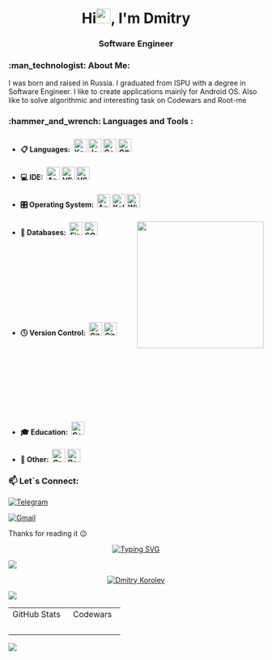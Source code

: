 
<h1 align="center">Hi<img src="https://media.giphy.com/media/hvRJCLFzcasrR4ia7z/giphy.gif" width="29px">, I'm Dmitry</h1>
<h3 align="center">Software Engineer</h3>

<h3>:man_technologist: About Me:</h3>
<p>I was born and raised in Russia. I graduated from ISPU with a degree in Software Engineer. I like to create applications mainly for Android OS. Also like to solve algorithmic and interesting task on Codewars and Root-me</p>

<h3>:hammer_and_wrench: Languages and Tools :</h3>
      <ul>
        <li>
          <h4>
                📋 Languages:
                &nbsp;<img src="https://img.shields.io/badge/kotlin-%237F52FF.svg?style=for-the-badge&logo=kotlin&logoColor=white" alt="Kotlin" height="26" vspace="5"> 
                <img src="https://img.shields.io/badge/java-%23ED8B00.svg?style=for-the-badge&logo=openjdk&logoColor=white" alt="Java" height="26">
                <img src="https://img.shields.io/badge/c++-%2300599C.svg?style=for-the-badge&logo=c%2B%2B&logoColor=white" alt="C++" height="26">
                <img src="https://img.shields.io/badge/c%23-%23239120.svg?style=for-the-badge&logo=csharp&logoColor=white" alt="C#" height="26">
          </h4>
        </li>
        <li>
         <h4>
               💻 IDE:
                &nbsp;<img src="https://img.shields.io/badge/android%20studio-346ac1?style=for-the-badge&logo=android%20studio&logoColor=white" alt="Android Studio" height="26">
                <img src="https://img.shields.io/badge/Visual%20Studio%20Code-0078d7.svg?style=for-the-badge&logo=visual-studio-code&logoColor=white" alt="VS Code" height="26">
                <img src="https://img.shields.io/badge/Visual%20Studio-5C2D91.svg?style=for-the-badge&logo=visual-studio&logoColor=white" alt="VS" height="26">
          </h4>
        </li>
        <li>
          <h4>
                🎛️ Operating System:
                 &nbsp;<img src="https://img.shields.io/badge/Android-3DDC84?style=for-the-badge&logo=android&logoColor=white" alt="Android" height="26">
                 <img src="https://img.shields.io/badge/Kali-268BEE?style=for-the-badge&logo=kalilinux&logoColor=white" alt="Kali Linux" height="26">
                 <img src="https://img.shields.io/badge/Windows-0078D6?style=for-the-badge&logo=windows&logoColor=white" alt="Windows" height="26">
          </h4>
        </li>
            <p><img align="right" style="height:250px;" src="https://github.com/user-attachments/assets/cc03e506-7929-4843-bf35-5b0b99b6d6fa" alt="" /></p>
        <li>
            <h4>  
                💾 Databases:
                &nbsp;<img src="https://img.shields.io/badge/firebase-a08021?style=for-the-badge&logo=firebase&logoColor=ffcd34" alt="Firebase" height="26">
                <img src="https://img.shields.io/badge/sqlite-%2307405e.svg?style=for-the-badge&logo=sqlite&logoColor=white" alt="SQLite" height="26">
            </h4>
        </li>
        <li>
            <h4>   
                🕓 Version Control:
                &nbsp;<img src="https://img.shields.io/badge/git-%23F05033.svg?style=for-the-badge&logo=git&logoColor=white" alt="Git" height="26" vspace="150">
                <img src="https://img.shields.io/badge/github-%23121011.svg?style=for-the-badge&logo=github&logoColor=white" alt="GitHub" height="26">
            </h4>
        </li>
        <li>
            <h4>
                🎓 Education:
                 &nbsp;<img src="https://img.shields.io/badge/Codewars-B1361E?style=for-the-badge&logo=codewars&logoColor=grey" alt="Codewars" height="26">
            </h4>
        </li>
        <li>
            <h4>
                🥅 Other:
                &nbsp;<img src="https://img.shields.io/badge/Gradle-02303A.svg?style=for-the-badge&logo=Gradle&logoColor=white" alt="Gradle" height="26">
                <img src="https://img.shields.io/badge/Postman-FF6C37?style=for-the-badge&logo=postman&logoColor=white" alt="Postman" height="26">
            </h4>
        </li>
      </ul>
      
<h3>📫 Let`s Connect:</h3>
    
[![Telegram](https://img.shields.io/badge/Telegram-Message-blue?style=flat-square&logo=telegram)](https://t.me/Dmitry3755)

[![Gmail](https://img.shields.io/badge/Email-Send%20a%20Message-red?style=flat-square&logo=email)](mailto:dmitry3755@gmail.com)

<p>Thanks for reading it 😉</p>
  
<p align="center">
  <a href="https://git.io/typing-svg"><img src="https://readme-typing-svg.herokuapp.com?font=Consolas&size=34&duration=3000&pause=500&color=6A9BED&width=150&lines=My+Stats" alt="Typing SVG" /></a>
</p>

<img src="https://user-images.githubusercontent.com/73097560/115834477-dbab4500-a447-11eb-908a-139a6edaec5c.gif"> 
<p align="center"> 
  <a href="https://github.com/ryo-ma/github-profile-trophy"><img src="https://github-profile-trophy.vercel.app/?username=Dmitry3755&&row=1&theme=discord" alt="Dmitry Korolev" /></a>
</p>
<img src="https://user-images.githubusercontent.com/73097560/115834477-dbab4500-a447-11eb-908a-139a6edaec5c.gif"> 
    
<table align="center">
      <tr>
        <td align="center" width="50%">GitHub Stats</td>
        <td align="center" width="50%">Codewars</td>
      </tr>
     <tr>
        <td align="center">
          <img src="https://github-readme-stats.vercel.app/api?username=dmitry3755&amp;theme=tokyonight&amp;hide_border=false&amp;include_all_commits=false&amp;count_private=false" alt=""> 
          <br><br>
          <img src="https://github-readme-stats.vercel.app/api/top-langs/?username=dmitry3755&amp;theme=tokyonight&&layout=compact&amp;hide_border=false" alt="">  
        </td>
       <td align="center">
         <img src="https://www.codewars.com/users/Cortes_404/badges/large" alt="">  
       </td>
     </tr>
 </table>
   
<img src="https://user-images.githubusercontent.com/73097560/115834477-dbab4500-a447-11eb-908a-139a6edaec5c.gif"> 
